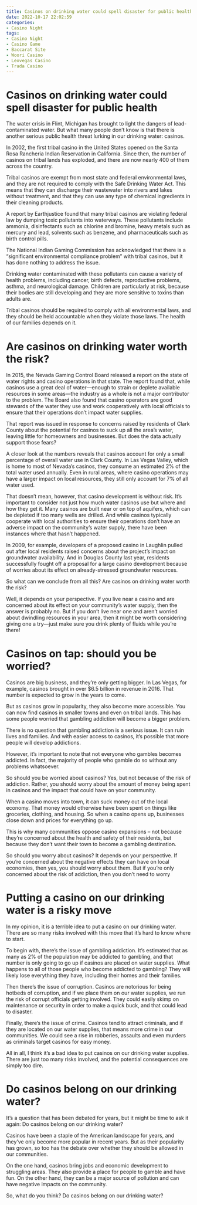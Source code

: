 ```yaml
---
title: Casinos on drinking water could spell disaster for public health
date: 2022-10-17 22:02:59
categories:
- Casino Night
tags:
- Casino Night
- Casino Game
- Baccarat Site
- Woori Casino
- Leovegas Casino
- Trada Casino
---
```



#  Casinos on drinking water could spell disaster for public health

The water crisis in Flint, Michigan has brought to light the dangers of lead-contaminated water. But what many people don’t know is that there is another serious public health threat lurking in our drinking water: casinos.

In 2002, the first tribal casino in the United States opened on the Santa Rosa Rancheria Indian Reservation in California. Since then, the number of casinos on tribal lands has exploded, and there are now nearly 400 of them across the country.

Tribal casinos are exempt from most state and federal environmental laws, and they are not required to comply with the Safe Drinking Water Act. This means that they can discharge their wastewater into rivers and lakes without treatment, and that they can use any type of chemical ingredients in their cleaning products.

A report by Earthjustice found that many tribal casinos are violating federal law by dumping toxic pollutants into waterways. These pollutants include ammonia, disinfectants such as chlorine and bromine, heavy metals such as mercury and lead, solvents such as benzene, and pharmaceuticals such as birth control pills.

The National Indian Gaming Commission has acknowledged that there is a “significant environmental compliance problem” with tribal casinos, but it has done nothing to address the issue.

Drinking water contaminated with these pollutants can cause a variety of health problems, including cancer, birth defects, reproductive problems, asthma, and neurological damage. Children are particularly at risk, because their bodies are still developing and they are more sensitive to toxins than adults are.

Tribal casinos should be required to comply with all environmental laws, and they should be held accountable when they violate those laws. The health of our families depends on it.

#  Are casinos on drinking water worth the risk?

In 2015, the Nevada Gaming Control Board released a report on the state of water rights and casino operations in that state. The report found that, while casinos use a great deal of water—enough to strain or deplete available resources in some areas—the industry as a whole is not a major contributor to the problem. The Board also found that casino operators are good stewards of the water they use and work cooperatively with local officials to ensure that their operations don’t impact water supplies.

That report was issued in response to concerns raised by residents of Clark County about the potential for casinos to suck up all the area’s water, leaving little for homeowners and businesses. But does the data actually support those fears?

A closer look at the numbers reveals that casinos account for only a small percentage of overall water use in Clark County. In Las Vegas Valley, which is home to most of Nevada’s casinos, they consume an estimated 2% of the total water used annually. Even in rural areas, where casino operations may have a larger impact on local resources, they still only account for 7% of all water used.

That doesn’t mean, however, that casino development is without risk. It’s important to consider not just how much water casinos use but where and how they get it. Many casinos are built near or on top of aquifers, which can be depleted if too many wells are drilled. And while casinos typically cooperate with local authorities to ensure their operations don’t have an adverse impact on the community’s water supply, there have been instances where that hasn’t happened.

In 2009, for example, developers of a proposed casino in Laughlin pulled out after local residents raised concerns about the project’s impact on groundwater availability. And in Douglas County last year, residents successfully fought off a proposal for a large casino development because of worries about its effect on already-stressed groundwater resources.

So what can we conclude from all this? Are casinos on drinking water worth the risk?

Well, it depends on your perspective. If you live near a casino and are concerned about its effect on your community’s water supply, then the answer is probably no. But if you don’t live near one and aren’t worried about dwindling resources in your area, then it might be worth considering giving one a try—just make sure you drink plenty of fluids while you’re there!

#   Casinos on tap: should you be worried?

Casinos are big business, and they’re only getting bigger. In Las Vegas, for example, casinos brought in over $6.5 billion in revenue in 2016. That number is expected to grow in the years to come.

But as casinos grow in popularity, they also become more accessible. You can now find casinos in smaller towns and even on tribal lands. This has some people worried that gambling addiction will become a bigger problem.

There is no question that gambling addiction is a serious issue. It can ruin lives and families. And with easier access to casinos, it’s possible that more people will develop addictions.

However, it’s important to note that not everyone who gambles becomes addicted. In fact, the majority of people who gamble do so without any problems whatsoever.

So should you be worried about casinos? Yes, but not because of the risk of addiction. Rather, you should worry about the amount of money being spent in casinos and the impact that could have on your community.

When a casino moves into town, it can suck money out of the local economy. That money would otherwise have been spent on things like groceries, clothing, and housing. So when a casino opens up, businesses close down and prices for everything go up.

This is why many communities oppose casino expansions – not because they’re concerned about the health and safety of their residents, but because they don’t want their town to become a gambling destination.

So should you worry about casinos? It depends on your perspective. If you’re concerned about the negative effects they can have on local economies, then yes, you should worry about them. But if you’re only concerned about the risk of addiction, then you don’t need to worry

#  Putting a casino on our drinking water is a risky move

In my opinion, it is a terrible idea to put a casino on our drinking water. There are so many risks involved with this move that it’s hard to know where to start.

To begin with, there’s the issue of gambling addiction. It’s estimated that as many as 2% of the population may be addicted to gambling, and that number is only going to go up if casinos are placed on water supplies. What happens to all of those people who become addicted to gambling? They will likely lose everything they have, including their homes and their families.

Then there’s the issue of corruption. Casinos are notorious for being hotbeds of corruption, and if we place them on our water supplies, we run the risk of corrupt officials getting involved. They could easily skimp on maintenance or security in order to make a quick buck, and that could lead to disaster.

Finally, there’s the issue of crime. Casinos tend to attract criminals, and if they are located on our water supplies, that means more crime in our communities. We could see a rise in robberies, assaults and even murders as criminals target casinos for easy money.

All in all, I think it’s a bad idea to put casinos on our drinking water supplies. There are just too many risks involved, and the potential consequences are simply too dire.

#  Do casinos belong on our drinking water?

It’s a question that has been debated for years, but it might be time to ask it again: Do casinos belong on our drinking water?

Casinos have been a staple of the American landscape for years, and they’ve only become more popular in recent years. But as their popularity has grown, so too has the debate over whether they should be allowed in our communities.

On the one hand, casinos bring jobs and economic development to struggling areas. They also provide a place for people to gamble and have fun. On the other hand, they can be a major source of pollution and can have negative impacts on the community.

So, what do you think? Do casinos belong on our drinking water?